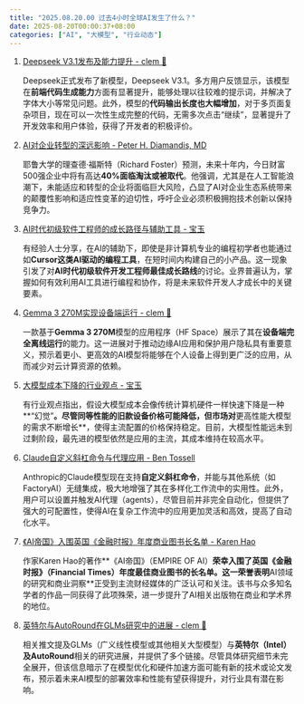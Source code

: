 ```yaml
---
title: "2025.08.20.00 过去4小时全球AI发生了什么？"
date: 2025-08-20T00:00:37+08:00
categories: ["AI", "大模型", "行业动态"]
---
```


1.  [Deepseek V3.1发布及能力提升 - clem 🤗](https://x.com/ClementDelangue/status/1957823652298166340)

    Deepseek正式发布了新模型，Deepseek V3.1。多方用户反馈显示，该模型在**前端代码生成能力**方面有显著提升，能够处理以往较难的提示词，并解决了字体大小等常见问题。此外，模型的**代码输出长度也大幅增加**，对于多页面复杂项目，现在可以一次性生成完整的代码，无需多次点击“继续”，显著提升了开发效率和用户体验，获得了开发者的积极评价。

2.  [AI对企业转型的深远影响 - Peter H. Diamandis, MD](https://x.com/PeterDiamandis/status/1957820439830372384)

    耶鲁大学的理查德·福斯特（Richard Foster）预测，未来十年内，今日财富500强企业中将有高达**40%面临淘汰或被取代**。他强调，尤其是在人工智能浪潮下，未能适应和转型的企业将面临巨大风险，凸显了AI对企业生态系统带来的颠覆性影响和适应性变革的迫切性，呼吁企业必须积极拥抱技术创新以保持竞争力。

3.  [AI时代初级软件工程师的成长路径与辅助工具 - 宝玉](https://x.com/dotey/status/1957818444738416990)

    有经验人士分享，在AI的辅助下，即使是非计算机专业的编程初学者也能通过如**Cursor这类AI驱动的编程工具**，在短时间内构建自己的小产品。这一现象引发了对**AI时代初级软件开发工程师最佳成长路线**的讨论。业界普遍认为，掌握如何有效利用AI工具进行编程和协作，将是未来软件开发人才成长中的关键要素。

4.  [Gemma 3 270M实现设备端运行 - clem 🤗](https://x.com/ClementDelangue/status/1957800149213651153)

    一款基于**Gemma 3 270M**模型的应用程序（HF Space）展示了其在**设备端完全离线运行**的能力。这一进展对于推动边缘AI应用和保护用户隐私具有重要意义，预示着更小、更高效的AI模型将能够在个人设备上得到更广泛的应用，从而减少对云计算资源的依赖。

5.  [大模型成本下降的行业观点 - 宝玉](https://x.com/dotey/status/1957791468950638974)

    有行业观点指出，假设大模型成本会像传统计算机硬件一样快速下降是一种**“幻觉”**。尽管同等性能的旧款设备价格可能降低，但市场对**更高性能大模型的需求不断增长**，使得主流配置的价格保持稳定。目前，大模型性能远未到过剩阶段，最先进的模型依然是应用的主流，其成本维持在较高水平。

6.  [Claude自定义斜杠命令与代理应用 - Ben Tossell](https://x.com/bentossell/status/1957798812908396741)

    Anthropic的Claude模型现在支持**自定义斜杠命令**，并能与其他系统（如FactoryAI）无缝集成，极大地增强了其在多样化工作流中的实用性。此外，用户可以设置并触发AI代理（agents），尽管目前并非完全自动化，但提供了强大的可配置性，使得AI在复杂工作流中的应用更加灵活和高效，提高了自动化水平。

7.  [《AI帝国》入围英国《金融时报》年度商业图书长名单 - Karen Hao](https://x.com/_KarenHao/status/1957781845770215820)

    作家Karen Hao的著作**《AI帝国》（EMPIRE OF AI）**荣幸入围了英国《金融时报》（Financial Times）年度最佳商业图书的长名单。这一荣誉表明**AI领域的研究和商业洞察**正受到主流财经媒体的广泛认可和关注。该书与众多知名学者的作品一同获得了此项殊荣，进一步提升了AI相关出版物在商业和学术界的地位。

8.  [英特尔与AutoRound在GLMs研究中的进展 - clem 🤗](https://x.com/ClementDelangue/status/1957793992294187082)

    相关推文提及GLMs（广义线性模型或其他相关大型模型）与**英特尔（Intel）及AutoRound**相关的研究进展，并提供了多个链接。尽管具体研究细节未完全展开，但该信息暗示了在模型优化和硬件加速方面可能有新的技术或论文发布，预示着未来AI模型的部署效率和性能有望获得提升，对行业具有潜在影响。
